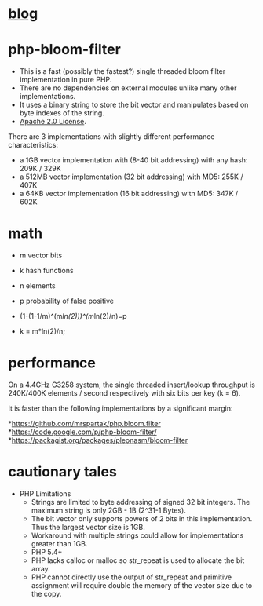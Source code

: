 [blog](http://www.xuetech.com/search/label/Bloom%20Filter)
======

php-bloom-filter
================
* This is a fast (possibly the fastest?) single threaded bloom filter implementation in pure PHP.
* There are no dependencies on external modules unlike many other implementations.
* It uses a binary string to store the bit vector and manipulates based on byte indexes of the string.
* [Apache 2.0 License](https://raw.github.com/dsx724/console-qrcode/master/LICENSE).

There are 3 implementations with slightly different performance characteristics:
* a 1GB vector implementation with (8-40 bit addressing) with any hash: 209K / 329K
* a 512MB vector implementation (32 bit addressing) with MD5: 255K / 407K
* a 64KB vector implementation (16 bit addressing) with MD5: 347K / 602K

math
====
* m vector bits
* k hash functions
* n elements
* p probability of false positive

* (1-(1-1/m)^(m*ln(2)))^(m*ln(2)/n)=p
* k = m*ln(2)/n;

performance
===========
On a 4.4GHz G3258 system, the single threaded insert/lookup throughput is 240K/400K elements / second respectively with six bits per key (k = 6).

It is faster than the following implementations by a significant margin:

*https://github.com/mrspartak/php.bloom.filter
*https://code.google.com/p/php-bloom-filter/	
*https://packagist.org/packages/pleonasm/bloom-filter

cautionary tales
================
* PHP Limitations
	* Strings are limited to byte addressing of signed 32 bit integers.  The maximum string is only 2GB - 1B (2^31-1 Bytes).
	* The bit vector only supports powers of 2 bits in this implementation.  Thus the largest vector size is 1GB.
	* Workaround with multiple strings could allow for implementations greater than 1GB.
	* PHP 5.4+
	* PHP lacks calloc or malloc so str_repeat is used to allocate the bit array.
	* PHP cannot directly use the output of str_repeat and primitive assignment will require double the memory of the vector size due to the copy.

